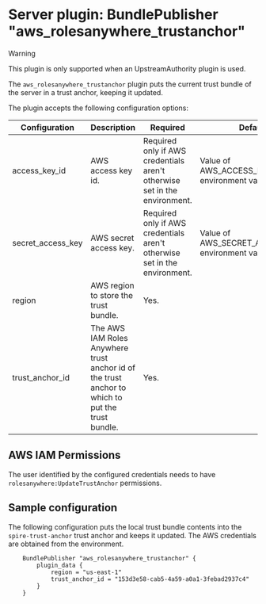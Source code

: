 # Server plugin: BundlePublisher "aws_rolesanywhere_trustanchor"

> [!WARNING]
> This plugin is only supported when an UpstreamAuthority plugin is used.

The `aws_rolesanywhere_trustanchor` plugin puts the current trust bundle of the server
in a trust anchor, keeping it updated.

The plugin accepts the following configuration options:

| Configuration     | Description                                                                                                                                                                    | Required                                                                  | Default                                              |
|-------------------|--------------------------------------------------------------------------------------------------------------------------------------------------------------------------------|---------------------------------------------------------------------------|------------------------------------------------------|
| access_key_id     | AWS access key id.                                                                                                                                                             | Required only if AWS credentials aren't otherwise set in the environment. | Value of AWS_ACCESS_KEY_ID environment variable.     |
| secret_access_key | AWS secret access key.                                                                                                                                                         | Required only if AWS credentials aren't otherwise set in the environment. | Value of AWS_SECRET_ACCESS_KEY environment variable. |
| region            | AWS region to store the trust bundle.                                                                                                                                          | Yes.                                                                      |                                                      |
| trust_anchor_id | The AWS IAM Roles Anywhere trust anchor id of the trust anchor to which to put the trust bundle.                                                                                 | Yes.                                                                      |                                                      |

## AWS IAM Permissions

The user identified by the configured credentials needs to have `rolesanywhere:UpdateTrustAnchor` permissions.

## Sample configuration

The following configuration puts the local trust bundle contents into the `spire-trust-anchor` trust anchor and keeps it updated. The AWS credentials are obtained from the environment.

```hcl
    BundlePublisher "aws_rolesanywhere_trustanchor" {
        plugin_data {
            region = "us-east-1"
            trust_anchor_id = "153d3e58-cab5-4a59-a0a1-3febad2937c4"
        }
    }
```
